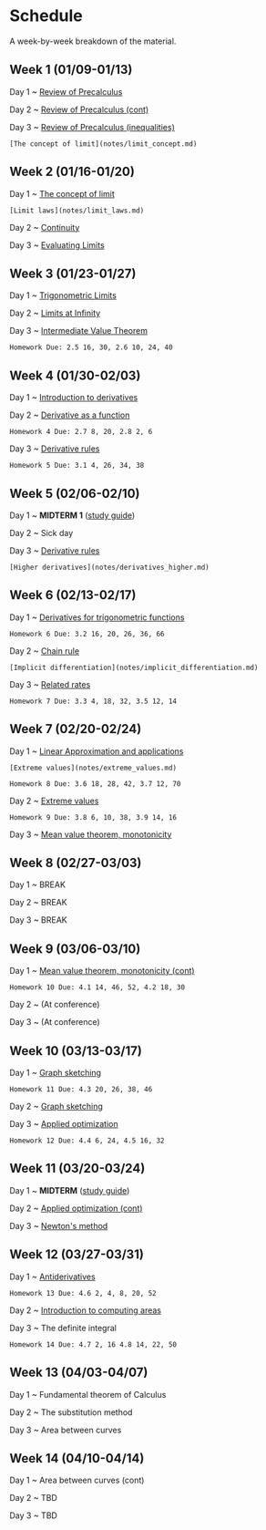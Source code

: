 # Schedule

A week-by-week breakdown of the material.

## Week  1 (01/09-01/13)

Day 1
  ~ [Review of Precalculus](notes/algebra_review.md)

Day 2
  ~ [Review of Precalculus (cont)](notes/algebra_review.md)

Day 3
  ~ [Review of Precalculus (inequalities)](notes/algebra_review.md)

    [The concept of limit](notes/limit_concept.md)

## Week  2 (01/16-01/20)

Day 1
  ~ [The concept of limit](notes/limit_concept.md)

    [Limit laws](notes/limit_laws.md)

Day 2
  ~ [Continuity](notes/continuity.md)

Day 3
  ~ [Evaluating Limits](notes/limit_evaluation.md)

## Week  3 (01/23-01/27)

Day 1
  ~ [Trigonometric Limits](notes/limit_trig.md)

Day 2
  ~ [Limits at Infinity](notes/limit_infinity.md)

Day 3
  ~ [Intermediate Value Theorem](notes/ivt.md)

    Homework Due: 2.5 16, 30, 2.6 10, 24, 40

## Week  4 (01/30-02/03)

Day 1
  ~ [Introduction to derivatives](notes/derivatives_intro.md)

Day 2
  ~ [Derivative as a function](notes/derivatives_function.md)

    Homework 4 Due: 2.7 8, 20, 2.8 2, 6

Day 3
  ~ [Derivative rules](notes/derivatives_rules.md)

    Homework 5 Due: 3.1 4, 26, 34, 38

## Week  5 (02/06-02/10)

Day 1
  ~ **MIDTERM 1** ([study guide](notes/midterm1_study_guide.md))

Day 2
  ~ Sick day

Day 3
  ~ [Derivative rules](notes/derivatives_rules.md)

    [Higher derivatives](notes/derivatives_higher.md)

## Week  6 (02/13-02/17)

Day 1
  ~ [Derivatives for trigonometric functions](notes/derivatives_trig.md)

    Homework 6 Due: 3.2 16, 20, 26, 36, 66

Day 2
  ~ [Chain rule](notes/chain_rule.md)

    [Implicit differentiation](notes/implicit_differentiation.md)

Day 3
  ~ [Related rates](notes/related_rates.md)

    Homework 7 Due: 3.3 4, 18, 32, 3.5 12, 14

## Week  7 (02/20-02/24)

Day 1
  ~ [Linear Approximation and applications](notes/linear_approx.md)

    [Extreme values](notes/extreme_values.md)

    Homework 8 Due: 3.6 18, 28, 42, 3.7 12, 70

Day 2
  ~ [Extreme values](notes/extreme_values.md)

    Homework 9 Due: 3.8 6, 10, 38, 3.9 14, 16

Day 3
  ~ [Mean value theorem, monotonicity](notes/mean_value_theorem.md)

## Week  8 (02/27-03/03)

Day 1
  ~ BREAK

Day 2
  ~ BREAK

Day 3
  ~ BREAK

## Week  9 (03/06-03/10)

Day 1
  ~ [Mean value theorem, monotonicity (cont)](notes/mean_value_theorem.md)

    Homework 10 Due: 4.1 14, 46, 52, 4.2 18, 30

Day 2
  ~ (At conference)

Day 3
  ~ (At conference)

## Week 10 (03/13-03/17)

Day 1
  ~ [Graph sketching](notes/graph_sketching.md)

    Homework 11 Due: 4.3 20, 26, 38, 46
Day 2
  ~ [Graph sketching](notes/graph_sketching.md)

Day 3
  ~ [Applied optimization](notes/applied_optimization.md)

    Homework 12 Due: 4.4 6, 24, 4.5 16, 32

## Week 11 (03/20-03/24)

Day 1
  ~ **MIDTERM** ([study guide](notes/midterm2_study_guide.md))

Day 2
  ~ [Applied optimization (cont)](notes/applied_optimization.md)

Day 3
  ~ [Newton's method](notes/newton.md)

## Week 12 (03/27-03/31)

Day 1
  ~ [Antiderivatives](notes/antiderivatives.md)

    Homework 13 Due: 4.6 2, 4, 8, 20, 52

Day 2
  ~ [Introduction to computing areas](notes/computing_areas.md)

Day 3
  ~ The definite integral

    Homework 14 Due: 4.7 2, 16 4.8 14, 22, 50

## Week 13 (04/03-04/07)

Day 1
  ~ Fundamental theorem of Calculus

Day 2
  ~ The substitution method

Day 3
  ~ Area between curves

## Week 14 (04/10-04/14)

Day 1
  ~ Area between curves (cont)

Day 2
  ~ TBD

Day 3
  ~ TBD

